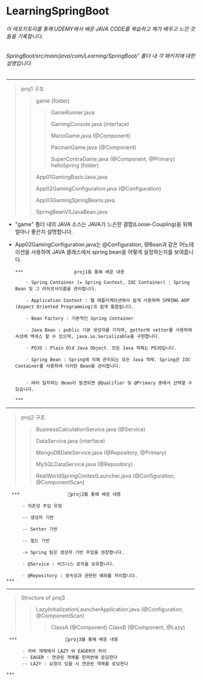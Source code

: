 # LearningSpringBoot

###### 이 레포지토리를 통해 UDEMY에서 배운 JAVA CODE를 복습하고 제가 배우고 느낀 것들을 기록합니다.

###### SpringBoot/src/main/java/com/Learning/SpringBoot/' 폴더 내 각 패키지에 대한 설명입니다.
--------------
> proj1 구조
>> game (folder)
>>> GameRunner.java
>>> 
>>> GamingConsole.java (interface)
>>> 
>>> MarioGame.java (@Component)
>>> 
>>> PacmanGame.java  (@Component)
>>> 
>>> SuperContraGame.java (@Component, @Primary)
>> helloSpring (folder)
>>
>> App01GamingBasicJava.java
>>
>> App02GamingConfiguration.java (@Configuration)
>>
>> App03GamingSpringBeans.java
>>
>> SpringBeanVSJavaBean.java
>> 

- "game" 폴더 내의 JAVA 소스는 JAVA가 느슨한 결합(Loose-Coupling)을 위해 얼마나 좋은지 설명합니다.
- App02GamingConfiguration.java는 @Configuration, @Bean과 같은 어노테이션을 사용하여 JAVA 클래스에서 spring bean을 어떻게 설정하는지를 보여줍니다.

      ***                   proj1을 통해 배운 내용
  
          - Spring Container (= Spring Context, IOC Container) : Spring Bean 및 그 라이프사이클을 관리합니다.
  
          - Application Context : 웹 애플리케이션에서 쉽게 사용하며 SPRING AOP (Aspect Oriented Programming)과 쉽게 통합됩니다.
  
          - Bean Factory : 기본적인 Spring Container
  
          - Java Bean : public 기본 생성자를 가지며, getter와 setter를 사용하여 속성에 액세스 할 수 있으며, java.io.Serializable을 구현합니다.
  
          - POJO : Plain Old Java Object. 모든 Java 객체는 POJO입니다.
  
          - Spring Bean : Spring에 의해 관리되는 모든 Java 객체. Spring은 IOC Container를 사용하여 이러한 Bean을 관리합니다.

  
          - 여러 일치하는 Bean이 발견되면 @Qualifier 및 @Primary 중에서 선택할 수 있습니다.
                                                                                                        ***
--------------
> proj2 구조
>> BusinessCalculationService.java (@Service)
>>
>> DataService.java (interface)
>>
>> MongoDBDateService.java (@Repository, @Primary)
>>
>> MySQLDataService.java (@Repository)
>>
>> RealWorldSpringContextLauncher.java (@Configuration, @ComponentScan)
>> 

      ***                  proj2를 통해 배운 내용
  
          - 의존성 주입 유형
      
          -- 생성자 기반
      
          -- Setter 기반
      
          -- 필드 기반
          
          -> Spring 팀은 생성자 기반 주입을 권장합니다.

          - @Service : 비즈니스 로직을 보유합니다. 

          - @Repository : 영속성과 관련된 예외를 처리합니다.                                     ***
                                                                                                        

---------------
                                                                                                        
>Structure of proj3
>> LazyInitializationLauncherApplication.java (@Configuration, @ComponentScan)
>>> ClassA (@Component)
>>> ClassB (@Component, @Lazy)

     ***                  proj3를 통해 배운 내용
  
          - 자바 객체에서 LAZY 와 EAGER의 차이
          -- EAGER : 연관된 객체를 한꺼번에 로딩한다
          -- LAZY : 요청이 있을 시 연관된 객체를 로딩한다
                                                                                         ***
                                                                                                    

